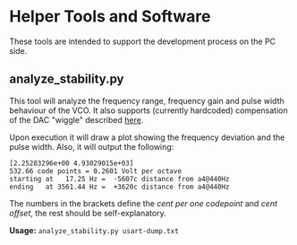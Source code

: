 Helper Tools and Software
=========================

These tools are intended to support the development process on the PC
side.

analyze\_stability.py
--------------------

This tool will analyze the frequency range, frequency gain and pulse width
behaviour of the VCO. It also supports (currently hardcoded) compensation of
the DAC "wiggle" described [here](../experiments/20190705_error_attribution).

Upon execution it will draw a plot showing the frequency deviation and the
pulse width. Also, it will output the following:

```
[2.25283296e+00 4.93029015e+03]
532.66 code points = 0.2601 Volt per octave
starting at   17.25 Hz =  -5607c distance from a4@440Hz
ending   at 3561.44 Hz =  +3620c distance from a4@440Hz
```

The numbers in the brackets define the *cent per one codepoint* and *cent offset*,
the rest should be self-explanatory.

**Usage:** `analyze_stability.py usart-dump.txt`


